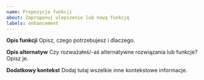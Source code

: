 ```yaml
---
name: Propozycja funkcji
about: Zaproponuj ulepszenie lub nową funkcję
labels: enhancement
---
```


**Opis funkcji**
Opisz, czego potrzebujesz i dlaczego.

**Opis alternatyw**
Czy rozważałeś/-aś alternatywne rozwiązania lub funkcje? Opisz je.

**Dodatkowy kontekst**
Dodaj tutaj wszelkie inne kontekstowe informacje.
